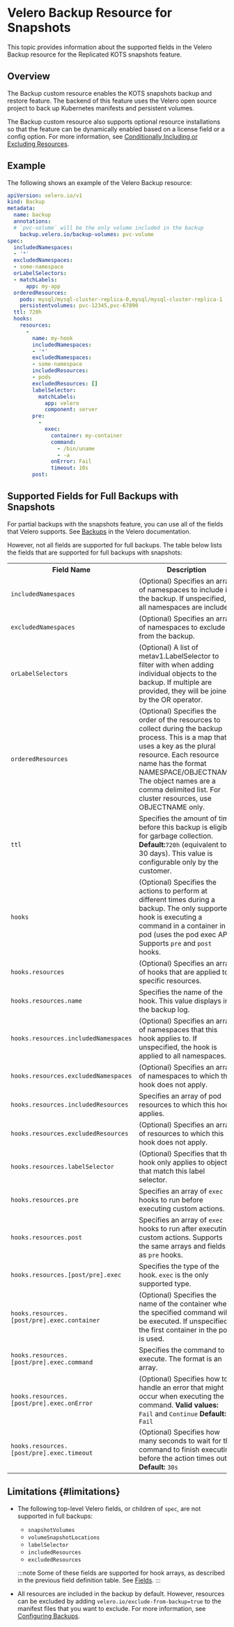 # Velero Backup Resource for Snapshots

This topic provides information about the supported fields in the Velero Backup resource for the Replicated KOTS snapshots feature. 

## Overview

The Backup custom resource enables the KOTS snapshots backup and restore feature. The backend of this feature uses the Velero open source project to back up Kubernetes manifests and persistent volumes.

The Backup custom resource also supports optional resource installations so that the feature can be dynamically enabled based on a license field or a config option. For more information, see [Conditionally Including or Excluding Resources](/vendor/packaging-include-resources).

## Example

The following shows an example of the Velero Backup resource:

```yaml
apiVersion: velero.io/v1
kind: Backup
metadata:
  name: backup
  annotations:
  # `pvc-volume` will be the only volume included in the backup
    backup.velero.io/backup-volumes: pvc-volume
spec: 
  includedNamespaces:
  - '*'
  excludedNamespaces:
  - some-namespace
  orLabelSelectors:
  - matchLabels:
      app: my-app
  orderedResources:
    pods: mysql/mysql-cluster-replica-0,mysql/mysql-cluster-replica-1
    persistentvolumes: pvc-12345,pvc-67890
  ttl: 720h
  hooks:
    resources:
      -
        name: my-hook
        includedNamespaces:
        - '*'
        excludedNamespaces:
        - some-namespace
        includedResources:
        - pods
        excludedResources: []
        labelSelector:
          matchLabels:
            app: velero
            component: server
        pre:
          -
            exec:
              container: my-container
              command:
                - /bin/uname
                - -a
              onError: Fail
              timeout: 10s
        post:
```

## Supported Fields for Full Backups with Snapshots

For partial backups with the snapshots feature, you can use all of the fields that Velero supports. See [Backups](https://velero.io/docs/v1.10/api-types/backup/) in the Velero documentation.

However, not all fields are supported for full backups. The table below lists the fields that are supported for full backups with snapshots: 

<table>
  <tr>
    <th width="50%">Field Name</th>
    <th width="50%">Description</th>
  </tr>
  <tr>
    <td><code>includedNamespaces</code></td>
    <td>(Optional) Specifies an array of namespaces to include in the backup. If unspecified, all namespaces are included.</td>
  </tr>
  <tr>
    <td><code>excludedNamespaces</code></td>
    <td>(Optional) Specifies an array of namespaces to exclude from the backup.</td>
  </tr>
  <tr>
    <td><code>orLabelSelectors</code></td>
    <td>(Optional) A list of metav1.LabelSelector to filter with when adding individual objects to the backup. If multiple are provided, they will be joined by the OR operator.</td>
  </tr>
  <tr>
    <td><code>orderedResources</code></td>
    <td>(Optional) Specifies the order of the resources to collect during the backup process. This is a map that uses a key as the plural resource. Each resource name has the format NAMESPACE/OBJECTNAME. The object names are a comma delimited list. For cluster resources, use OBJECTNAME only.</td>
  </tr>
  <tr>
    <td><code>ttl</code></td>
    <td> Specifies the amount of time before this backup is eligible for garbage collection. <b>Default:</b><code>720h</code> (equivalent to 30 days). This value is configurable only by the customer.</td>
  </tr>
  <tr>
    <td><code>hooks</code></td>
    <td>(Optional) Specifies the actions to perform at different times during a backup. The only supported hook is executing a command in a container in a pod (uses the pod exec API). Supports <code>pre</code> and <code>post</code> hooks.</td>
  </tr>
  <tr>
    <td><code>hooks.resources</code></td>
    <td>(Optional) Specifies an array of hooks that are applied to specific resources.</td>
  </tr>
  <tr>
    <td><code>hooks.resources.name</code></td>
    <td>Specifies the name of the hook. This value displays in the backup log.</td>
  </tr>
  <tr>
    <td><code>hooks.resources.includedNamespaces</code></td>
    <td>(Optional) Specifies an array of namespaces that this hook applies to. If unspecified, the hook is applied to all namespaces.</td>
  </tr>
  <tr>
    <td><code>hooks.resources.excludedNamespaces</code></td>
    <td>(Optional) Specifies an array of namespaces to which this hook does not apply.</td>
  </tr>
  <tr>
    <td><code>hooks.resources.includedResources</code></td>
    <td>Specifies an array of pod resources to which this hook applies.</td>
  </tr>
  <tr>
    <td><code>hooks.resources.excludedResources</code></td>
    <td>(Optional) Specifies an array of resources to which this hook does not apply.</td>
  </tr>
  <tr>
    <td><code>hooks.resources.labelSelector</code></td>
    <td>(Optional) Specifies that this hook only applies to objects that match this label selector.</td>
  </tr>
  <tr>
    <td><code>hooks.resources.pre</code></td>
    <td>Specifies an array of <code>exec</code> hooks to run before executing custom actions.</td>
  </tr>
  <tr>
    <td><code>hooks.resources.post</code></td>
    <td>Specifies an array of <code>exec</code> hooks to run after executing custom actions. Supports the same arrays and fields as <code>pre</code> hooks.</td>
  </tr>
  <tr>
    <td><code>hooks.resources.[post/pre].exec</code></td>
    <td>Specifies the type of the hook. <code>exec</code> is the only supported type.</td>
  </tr>
  <tr>
    <td><code>hooks.resources.[post/pre].exec.container</code></td>
    <td>(Optional) Specifies the name of the container where the specified command will be executed. If unspecified, the first container in the pod is used.</td>
  </tr>
  <tr>
    <td><code>hooks.resources.[post/pre].exec.command</code></td>
    <td>Specifies the command to execute. The format is an array.</td>
  </tr>
  <tr>
    <td><code>hooks.resources.[post/pre].exec.onError</code></td>
    <td>(Optional) Specifies how to handle an error that might occur when executing the command. <b>Valid values:</b> <code>Fail</code> and <code>Continue</code> <b>Default:</b> <code>Fail</code></td>
  </tr>
  <tr>
    <td><code>hooks.resources.[post/pre].exec.timeout</code></td>
    <td>(Optional) Specifies how many seconds to wait for the command to finish executing before the action times out. <b>Default:</b> <code>30s</code></td>
  </tr>
</table>

## Limitations {#limitations}

- The following top-level Velero fields, or children of `spec`, are not supported in full backups:

  - `snapshotVolumes`
  - `volumeSnapshotLocations`
  - `labelSelector`
  - `includedResources`
  - `excludedResources`

  :::note
  Some of these fields are supported for hook arrays, as described in the previous field definition table. See [Fields](#fields).
  :::

- All resources are included in the backup by default. However, resources can be excluded by adding `velero.io/exclude-from-backup=true` to the manifest files that you want to exclude. For more information, see [Configuring Backups](/vendor/snapshots-configuring-backups).

